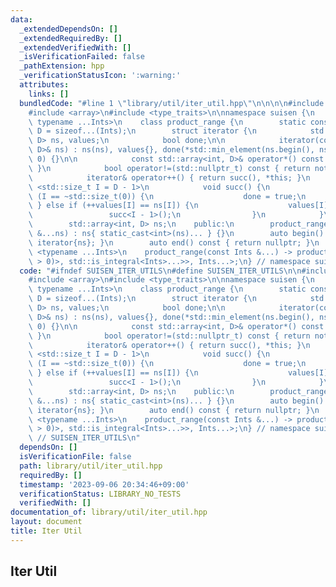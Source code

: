 ```yaml
---
data:
  _extendedDependsOn: []
  _extendedRequiredBy: []
  _extendedVerifiedWith: []
  _isVerificationFailed: false
  _pathExtension: hpp
  _verificationStatusIcon: ':warning:'
  attributes:
    links: []
  bundledCode: "#line 1 \"library/util/iter_util.hpp\"\n\n\n\n#include <algorithm>\n\
    #include <array>\n#include <type_traits>\n\nnamespace suisen {\n    template <typename,\
    \ typename ...Ints>\n    class product_range {\n        static constexpr std::size_t\
    \ D = sizeof...(Ints);\n        struct iterator {\n            std::array<int,\
    \ D> ns, values;\n            bool done;\n\n            iterator(const std::array<int,\
    \ D>& ns) : ns(ns), values{}, done(*std::min_element(ns.begin(), ns.end()) <=\
    \ 0) {}\n\n            const std::array<int, D>& operator*() const { return values;\
    \ }\n            bool operator!=(std::nullptr_t) const { return not done; }\n\
    \            iterator& operator++() { return succ(), *this; }\n            template\
    \ <std::size_t I = D - 1>\n            void succ() {\n                if constexpr\
    \ (I == ~std::size_t(0)) {\n                    done = true;\n               \
    \ } else if (++values[I] == ns[I]) {\n                    values[I] = 0;\n   \
    \                 succ<I - 1>();\n                }\n            }\n        };\n\
    \        std::array<int, D> ns;\n    public:\n        product_range(const Ints\
    \ &...ns) : ns{ static_cast<int>(ns)... } {}\n        auto begin() const { return\
    \ iterator{ns}; }\n        auto end() const { return nullptr; }\n    };\n    template\
    \ <typename ...Ints>\n    product_range(const Ints &...) -> product_range<std::enable_if_t<std::conjunction_v<std::bool_constant<(sizeof...(Ints)\
    \ > 0)>, std::is_integral<Ints>...>>, Ints...>;\n} // namespace suisen\n\n\n"
  code: "#ifndef SUISEN_ITER_UTILS\n#define SUISEN_ITER_UTILS\n\n#include <algorithm>\n\
    #include <array>\n#include <type_traits>\n\nnamespace suisen {\n    template <typename,\
    \ typename ...Ints>\n    class product_range {\n        static constexpr std::size_t\
    \ D = sizeof...(Ints);\n        struct iterator {\n            std::array<int,\
    \ D> ns, values;\n            bool done;\n\n            iterator(const std::array<int,\
    \ D>& ns) : ns(ns), values{}, done(*std::min_element(ns.begin(), ns.end()) <=\
    \ 0) {}\n\n            const std::array<int, D>& operator*() const { return values;\
    \ }\n            bool operator!=(std::nullptr_t) const { return not done; }\n\
    \            iterator& operator++() { return succ(), *this; }\n            template\
    \ <std::size_t I = D - 1>\n            void succ() {\n                if constexpr\
    \ (I == ~std::size_t(0)) {\n                    done = true;\n               \
    \ } else if (++values[I] == ns[I]) {\n                    values[I] = 0;\n   \
    \                 succ<I - 1>();\n                }\n            }\n        };\n\
    \        std::array<int, D> ns;\n    public:\n        product_range(const Ints\
    \ &...ns) : ns{ static_cast<int>(ns)... } {}\n        auto begin() const { return\
    \ iterator{ns}; }\n        auto end() const { return nullptr; }\n    };\n    template\
    \ <typename ...Ints>\n    product_range(const Ints &...) -> product_range<std::enable_if_t<std::conjunction_v<std::bool_constant<(sizeof...(Ints)\
    \ > 0)>, std::is_integral<Ints>...>>, Ints...>;\n} // namespace suisen\n\n#endif\
    \ // SUISEN_ITER_UTILS\n"
  dependsOn: []
  isVerificationFile: false
  path: library/util/iter_util.hpp
  requiredBy: []
  timestamp: '2023-09-06 20:34:46+09:00'
  verificationStatus: LIBRARY_NO_TESTS
  verifiedWith: []
documentation_of: library/util/iter_util.hpp
layout: document
title: Iter Util
---
```

## Iter Util